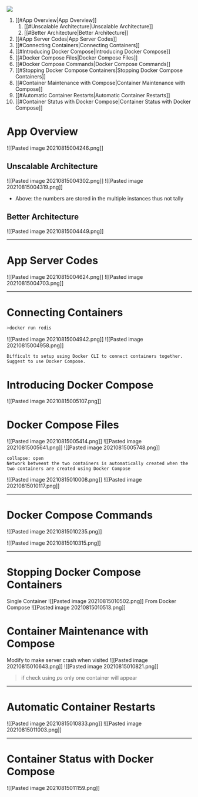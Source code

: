 ![](https://images.unsplash.com/photo-1518694514131-55c0faa1a198?ixid=MnwxMjA3fDB8MHxwaG90by1wYWdlfHx8fGVufDB8fHx8&ixlib=rb-1.2.1&auto=format&fit=crop&w=1350&q=80)
1. [[#App Overview|App Overview]]
	1. [[#Unscalable Architecture|Unscalable Architecture]]
	1. [[#Better Architecture|Better Architecture]]
1. [[#App Server Codes|App Server Codes]]
1. [[#Connecting Containers|Connecting Containers]]
1. [[#Introducing Docker Compose|Introducing Docker Compose]]
1. [[#Docker Compose Files|Docker Compose Files]]
1. [[#Docker Compose Commands|Docker Compose Commands]]
1. [[#Stopping Docker Compose Containers|Stopping Docker Compose Containers]]
1. [[#Container Maintenance with Compose|Container Maintenance with Compose]]
1. [[#Automatic Container Restarts|Automatic Container Restarts]]
1. [[#Container Status with Docker Compose|Container Status with Docker Compose]]


# App Overview
![[Pasted image 20210815004246.png]]
## Unscalable Architecture
![[Pasted image 20210815004302.png]]
![[Pasted image 20210815004319.png]]
- Above: the numbers are stored in the multiple instances thus not tally
## Better Architecture
![[Pasted image 20210815004449.png]]

---
# App Server Codes
![[Pasted image 20210815004624.png]]
![[Pasted image 20210815004703.png]]

---
# Connecting Containers

```bash
>docker run redis
```

![[Pasted image 20210815004942.png]]
![[Pasted image 20210815004958.png]]
```ad-note
Difficult to setup using Docker CLI to connect containers together. Suggest to use Docker Compose.
```

# Introducing Docker Compose
![[Pasted image 20210815005107.png]]

# Docker Compose Files
![[Pasted image 20210815005414.png]]
![[Pasted image 20210815005641.png]]
![[Pasted image 20210815005748.png]]
```ad-note
collapse: open
Network betweent the two containers is automatically created when the two containers are created using Docker Compose
```
![[Pasted image 20210815010008.png]]
![[Pasted image 20210815010117.png]]

---
# Docker Compose Commands
![[Pasted image 20210815010235.png]]

![[Pasted image 20210815010315.png]]

---
# Stopping Docker Compose Containers
Single Container
![[Pasted image 20210815010502.png]]
From Docker Compose
![[Pasted image 20210815010513.png]]

# Container Maintenance with Compose
Modify to make server crash when visited
![[Pasted image 20210815010643.png]]
![[Pasted image 20210815010821.png]]
> if check using *ps* only one container will appear

---
# Automatic Container Restarts
![[Pasted image 20210815010833.png]]
![[Pasted image 20210815011003.png]]

---
# Container Status with Docker Compose
![[Pasted image 20210815011159.png]]

